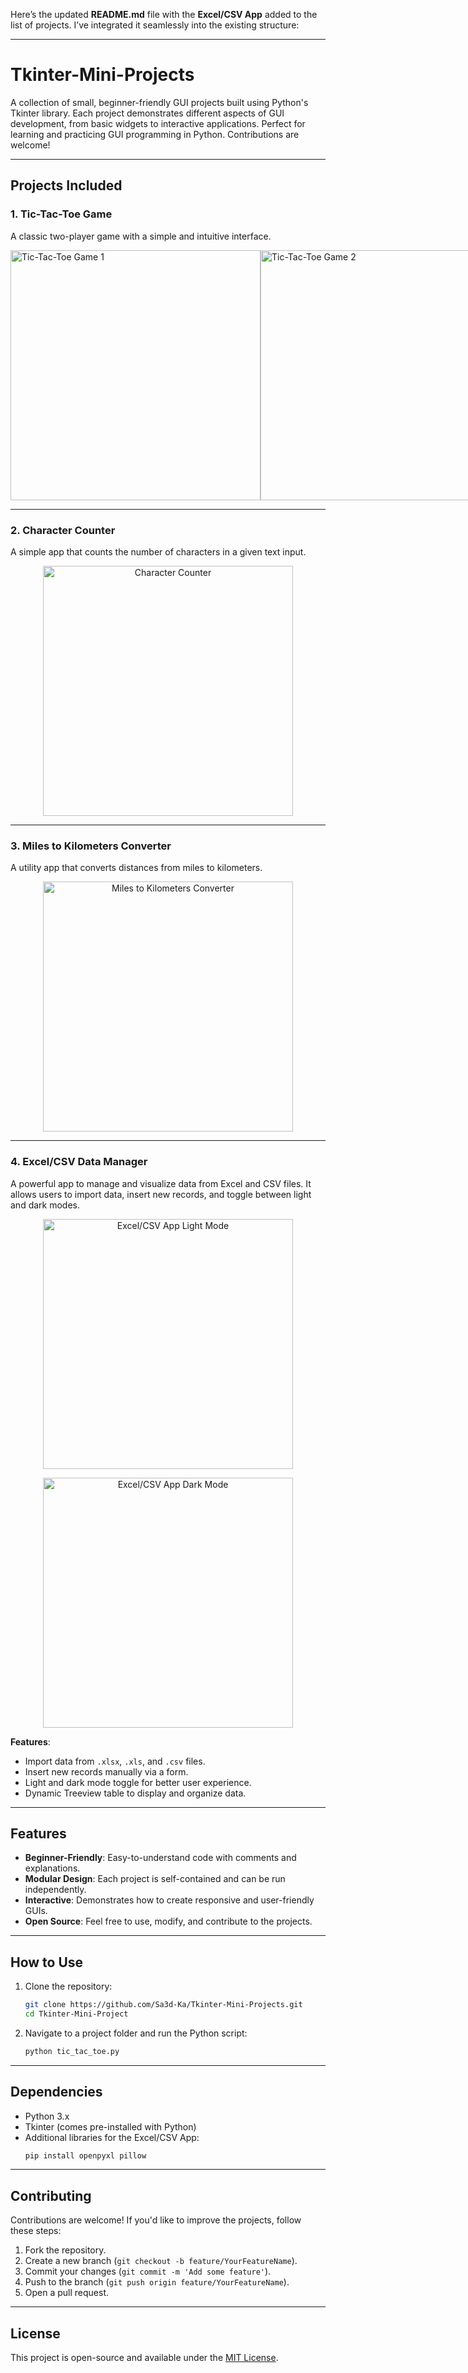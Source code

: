 Here’s the updated **README.md** file with the **Excel/CSV App** added to the list of projects. I’ve integrated it seamlessly into the existing structure:

---

# Tkinter-Mini-Projects

A collection of small, beginner-friendly GUI projects built using Python's Tkinter library. Each project demonstrates different aspects of GUI development, from basic widgets to interactive applications. Perfect for learning and practicing GUI programming in Python. Contributions are welcome!

---

## Projects Included

### 1. Tic-Tac-Toe Game

A classic two-player game with a simple and intuitive interface.

<div style="display: flex; justify-content: space-between;">
  <img src="https://res.cloudinary.com/du0x9ut5o/image/upload/v1736965964/orte52gjbqjhf4u23ual.png" alt="Tic-Tac-Toe Game 1" width="400">
  <img src="https://res.cloudinary.com/du0x9ut5o/image/upload/v1736965964/rfzk63jzcwihmruekgyr.png" alt="Tic-Tac-Toe Game 2" width="400">
</div>

---

### 2. Character Counter

A simple app that counts the number of characters in a given text input.

<p align="center">
  <img src="https://res.cloudinary.com/du0x9ut5o/image/upload/v1736965965/nqdaebu7mi0bhwlujhek.png" alt="Character Counter" width="400">
</p>

---

### 3. Miles to Kilometers Converter

A utility app that converts distances from miles to kilometers.

<p align="center">
  <img src="https://res.cloudinary.com/du0x9ut5o/image/upload/v1736965964/dhq87g7ma3jhgnnkdvdo.png" alt="Miles to Kilometers Converter" width="400">
</p>

---

### 4. Excel/CSV Data Manager

A powerful app to manage and visualize data from Excel and CSV files. It allows users to import data, insert new records, and toggle between light and dark modes.

<p align="center">
  <img src="https://res.cloudinary.com/du0x9ut5o/image/upload/v1738260191/pl222ktq3vzzmrz0u3da.png" alt="Excel/CSV App Light Mode" width="400">
</p>
<p align="center">
  <img src="https://res.cloudinary.com/du0x9ut5o/image/upload/v1738260191/at39t8qosgbopz17sn3z.png" alt="Excel/CSV App Dark Mode" width="400">

</p>

**Features**:  
- Import data from `.xlsx`, `.xls`, and `.csv` files.  
- Insert new records manually via a form.  
- Light and dark mode toggle for better user experience.  
- Dynamic Treeview table to display and organize data.  

---

## Features

- **Beginner-Friendly**: Easy-to-understand code with comments and explanations.
- **Modular Design**: Each project is self-contained and can be run independently.
- **Interactive**: Demonstrates how to create responsive and user-friendly GUIs.
- **Open Source**: Feel free to use, modify, and contribute to the projects.

---

## How to Use

1. Clone the repository:

   ```bash
   git clone https://github.com/Sa3d-Ka/Tkinter-Mini-Projects.git
   cd Tkinter-Mini-Project
   ```

2. Navigate to a project folder and run the Python script:
   ```bash
   python tic_tac_toe.py
   ```
---

## Dependencies

- Python 3.x
- Tkinter (comes pre-installed with Python)
- Additional libraries for the Excel/CSV App:
  ```bash
  pip install openpyxl pillow
  ```

---

## Contributing

Contributions are welcome! If you'd like to improve the projects, follow these steps:

1. Fork the repository.
2. Create a new branch (`git checkout -b feature/YourFeatureName`).
3. Commit your changes (`git commit -m 'Add some feature'`).
4. Push to the branch (`git push origin feature/YourFeatureName`).
5. Open a pull request.

---

## License

This project is open-source and available under the [MIT License](LICENSE).